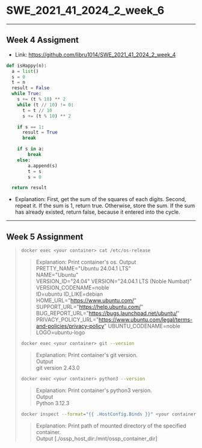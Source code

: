 # SWE_2021_41_2024_2_week_6
---
## Week 4 Assigment
* Link: https://github.com/libru1014/SWE_2021_41_2024_2_week_4
```python
def isHappy(n):
  a = list()
  s = 0
  t = n
  result = False
  while True:
    s += (t % 10) ** 2
    while (t // 10) != 0:
      t = t // 10
      s += (t % 10) ** 2

    if s == 1:
      result = True
      break

    if s in a:
        break
    else:
        a.append(s)
        t = s
        s = 0

  return result
```
* Explanation: First, get the sum of the squares of each digits. Second, repeat it. If the sum is 1, return true. Otherwise, store the sum. If the sum has already existed, return false, because it entered into the cycle.
---
## Week 5 Assignment
> ```bash
> docker exec <your container> cat /etc/os-release
> ```
>> Explanation: Print container's os.
>> Output  
>> PRETTY_NAME="Ubuntu 24.04.1 LTS"  
>> NAME="Ubuntu"  
>> VERSION_ID="24.04"
>> VERSION="24.04.1 LTS (Noble Numbat)"
>> VERSION_CODENAME=noble  
>> ID=ubuntu
>> ID_LIKE=debian
>> HOME_URL="https://www.ubuntu.com/"
>> SUPPORT_URL="https://help.ubuntu.com/"
>> BUG_REPORT_URL="https://bugs.launchpad.net/ubuntu/"
>> PRIVACY_POLICY_URL="https://www.ubuntu.com/legal/terms-and-policies/privacy-policy"
>> UBUNTU_CODENAME=noble  
>> LOGO=ubuntu-logo
> ```bash
> docker exec <your container> git --version
> ```
>> Explanation: Print container's git version.  
>> Output  
>> git version 2.43.0
> ```bash
> docker exec <your container> python3 --version
> ```
>> Explanation: Print container's python3 version.  
>> Output  
>> Python 3.12.3
> ```bash
> docker inspect --format="{{ .HostConfig.Binds }}" <your container>
> ```
>> Explanation: Print path of mounted directory of the specified container.  
>> Output
>> [./ossp_host_dir:/mnt/ossp_container_dir]
